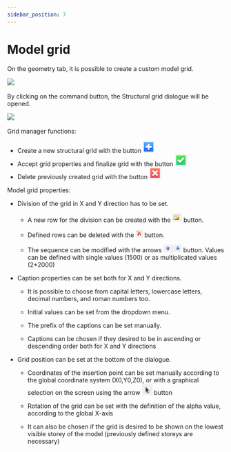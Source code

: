 ```yaml
---
sidebar_position: 7
---
```

# Model grid

On the geometry tab, it is possible to create a custom model grid.

<!-- /wp:paragraph -->

<!-- wp:image {"align":"center","id":8003,"width":522,"height":58,"sizeSlug":"full","linkDestination":"media"} -->

[![](https://consteelsoftware.com/wp-content/uploads/2021/04/4-8-grid-tab.png)](./img/wp-content-uploads-2021-04-4-8-grid-tab.png)

<!-- /wp:image -->

<!-- wp:paragraph -->

By clicking on the command button, the Structural grid dialogue will be opened.

<!-- /wp:paragraph -->

<!-- wp:image {"align":"center","id":8009,"width":865,"height":451,"sizeSlug":"full","linkDestination":"media"} -->

[![](https://consteelsoftware.com/wp-content/uploads/2021/04/4-8-grid-dialog.png)](./img/wp-content-uploads-2021-04-4-8-grid-dialog.png)

<!-- /wp:image -->

<!-- wp:paragraph -->

Grid manager functions:

<!-- /wp:paragraph -->

<!-- wp:list -->

- Create a new structural grid with the button ![](./img/wp-content-uploads-2021-04-4-8-grid-plus.png)
- Accept grid properties and finalize grid with the button ![](./img/wp-content-uploads-2021-04-4-8-grid-check.png)
- Delete previously created grid with the button ![](./img/wp-content-uploads-2021-04-4-8-grid-cancel.png)

<!-- /wp:list -->

<!-- wp:paragraph -->

Model grid properties:

<!-- /wp:paragraph -->

<!-- wp:list -->

- Division of the grid in X and Y direction has to be set.

  - A new row for the division can be created with the ![](./img/wp-content-uploads-2021-04-ico-new.png) button.

  - Defined rows can be deleted with the ![](./img/wp-content-uploads-2021-04-ico-delete.png) button.

  - The sequence can be modified with the arrows ![](./img/wp-content-uploads-2021-04-ico-up-down-arrow.png) button. Values can be defined with single values (1500) or as multiplicated values (2\*2000)

- Caption properties can be set both for X and Y directions.

  - It is possible to choose from capital letters, lowercase letters, decimal numbers, and roman numbers too.

  - Initial values can be set from the dropdown menu.

  - The prefix of the captions can be set manually.

  - Captions can be chosen if they desired to be in ascending or descending order both for X and Y directions

- Grid position can be set at the bottom of the dialogue.

  - Coordinates of the insertion point can be set manually according to the global coordinate system (X0,Y0,Z0), or with a graphical selection on the screen using the arrow ![](./img/wp-content-uploads-2021-04-ico-pointer.png) button

  - Rotation of the grid can be set with the definition of the alpha value, according to the global X-axis

  - It can also be chosen if the grid is desired to be shown on the lowest visible storey of the model (previously defined storeys are necessary)

<!-- /wp:list -->

